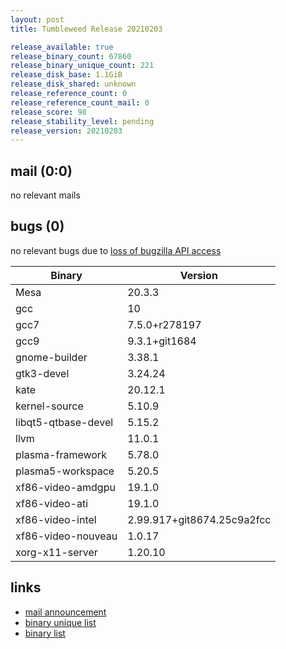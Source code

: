 ```yaml
---
layout: post
title: Tumbleweed Release 20210203

release_available: true
release_binary_count: 67860
release_binary_unique_count: 221
release_disk_base: 1.1GiB
release_disk_shared: unknown
release_reference_count: 0
release_reference_count_mail: 0
release_score: 98
release_stability_level: pending
release_version: 20210203
---
```


## mail (0:0)

no relevant mails

## bugs (0)

<!--more-->

no relevant bugs due to [loss of bugzilla API access](https://bugzilla.opensuse.org/show_bug.cgi?id=1157722)

Binary | Version
--- | ---
Mesa | 20.3.3
gcc | 10
gcc7 | 7.5.0+r278197
gcc9 | 9.3.1+git1684
gnome-builder | 3.38.1
gtk3-devel | 3.24.24
kate | 20.12.1
kernel-source | 5.10.9
libqt5-qtbase-devel | 5.15.2
llvm | 11.0.1
plasma-framework | 5.78.0
plasma5-workspace | 5.20.5
xf86-video-amdgpu | 19.1.0
xf86-video-ati | 19.1.0
xf86-video-intel | 2.99.917+git8674.25c9a2fcc
xf86-video-nouveau | 1.0.17
xorg-x11-server | 1.20.10

## links

- [mail announcement](https://github.com/boombatower/tumbleweed-review/issues/10)
- [binary unique list](http://download.opensuse.org/history/20210203/rpm.unique.list)
- [binary list](http://download.opensuse.org/history/20210203/rpm.list)
